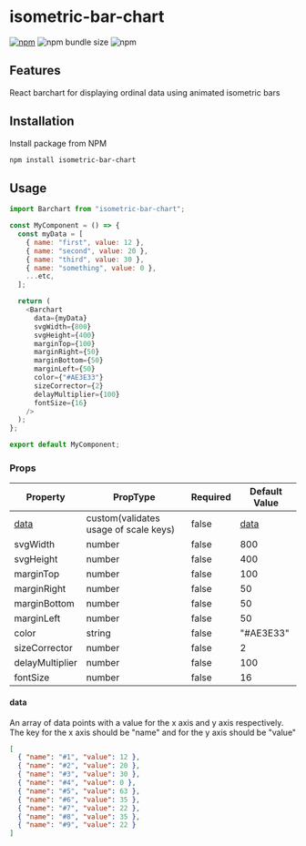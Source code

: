 # isometric-bar-chart

[![npm](https://img.shields.io/npm/v/isometric-bar-chart)](https://www.npmjs.com/package/isometric-bar-chart)
![npm bundle size](https://img.shields.io/bundlephobia/min/isometric-bar-chart)
![npm](https://img.shields.io/npm/l/isometric-bar-chart)

## Features

React barchart for displaying ordinal data using animated isometric bars

## Installation

Install package from NPM

```bash
npm install isometric-bar-chart
```

## Usage

```js
import Barchart from "isometric-bar-chart";

const MyComponent = () => {
  const myData = [
    { name: "first", value: 12 },
    { name: "second", value: 20 },
    { name: "third", value: 30 },
    { name: "something", value: 0 },
    ...etc,
  ];

  return (
    <Barchart
      data={myData}
      svgWidth={800}
      svgHeight={400}
      marginTop={100}
      marginRight={50}
      marginBottom={50}
      marginLeft={50}
      color={"#AE3E33"}
      sizeCorrector={2}
      delayMultiplier={100}
      fontSize={16}
    />
  );
};

export default MyComponent;
```

### Props

| Property        | PropType                              | Required | Default Value |
| --------------- | ------------------------------------- | -------- | ------------- |
| [data](#data)   | custom(validates usage of scale keys) | false    | [data](#data) |
| svgWidth        | number                                | false    | 800           |
| svgHeight       | number                                | false    | 400           |
| marginTop       | number                                | false    | 100           |
| marginRight     | number                                | false    | 50            |
| marginBottom    | number                                | false    | 50            |
| marginLeft      | number                                | false    | 50            |
| color           | string                                | false    | "#AE3E33"     |
| sizeCorrector   | number                                | false    | 2             |
| delayMultiplier | number                                | false    | 100           |
| fontSize        | number                                | false    | 16            |

#### data

An array of data points with a value for the x axis and y axis respectively. The key for the x axis should be "name" and for the y axis should be "value"

```json
[
  { "name": "#1", "value": 12 },
  { "name": "#2", "value": 20 },
  { "name": "#3", "value": 30 },
  { "name": "#4", "value": 0 },
  { "name": "#5", "value": 63 },
  { "name": "#6", "value": 35 },
  { "name": "#7", "value": 22 },
  { "name": "#8", "value": 35 },
  { "name": "#9", "value": 22 }
]
```

